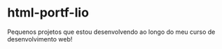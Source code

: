 # html-portf-lio
Pequenos projetos que estou desenvolvendo ao longo do meu curso de desenvolvimento web!
